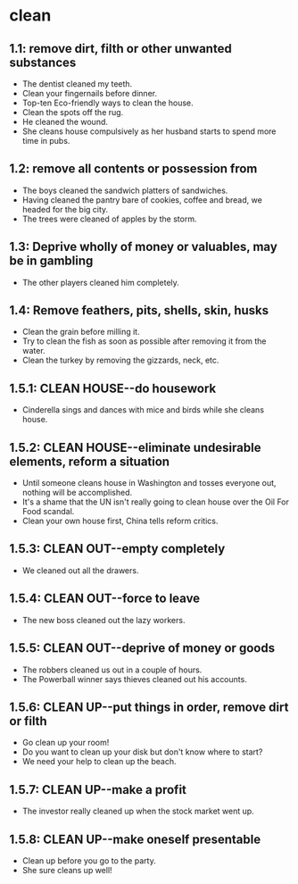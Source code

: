 # clean
## 1.1: remove dirt, filth or other unwanted substances

  *  The dentist cleaned my teeth.
  *  Clean your fingernails before dinner.
  *  Top-ten Eco-friendly ways to clean the house.
  *  Clean the spots off the rug.
  *  He cleaned the wound.
  *  She cleans house compulsively as her husband starts to spend more time in pubs.

## 1.2: remove all contents or possession from

  *  The boys cleaned the sandwich platters of sandwiches.
  *  Having cleaned the pantry bare of cookies, coffee and bread, we headed for the big city.
  *  The trees were cleaned of apples by the storm.

## 1.3: Deprive wholly of money or valuables, may be in gambling

  *  The other players cleaned him completely.

## 1.4: Remove feathers, pits, shells, skin, husks

  *  Clean the grain before milling it.
  *  Try to clean the fish as soon as possible after removing it from the water.
  *  Clean the turkey by removing the gizzards, neck, etc.

## 1.5.1: CLEAN HOUSE--do housework

  *  Cinderella sings and dances with mice and birds while she cleans house.

## 1.5.2: CLEAN HOUSE--eliminate undesirable elements, reform a situation

  *  Until someone cleans house in Washington and tosses everyone out, nothing will be accomplished.
  *  It's a shame that the UN isn't really going to clean house over the Oil For Food scandal.
  *  Clean your own house first, China tells reform critics.

## 1.5.3: CLEAN OUT--empty completely

  *  We cleaned out all the drawers.

## 1.5.4: CLEAN OUT--force to leave

  *  The new boss cleaned out the lazy workers.

## 1.5.5: CLEAN OUT--deprive of money or goods

  *  The robbers cleaned us out in a couple of hours.
  *  The Powerball winner says thieves cleaned out his accounts.

## 1.5.6: CLEAN UP--put things in order, remove dirt or filth

  *  Go clean up your room!
  *  Do you want to clean up your disk but don't know where to start?
  *  We need your help to clean up the beach.

## 1.5.7: CLEAN UP--make a profit

  *  The investor really cleaned up when the stock market went up.

## 1.5.8: CLEAN UP--make oneself presentable

  *  Clean up before you go to the party.
  *  She sure cleans up well!
